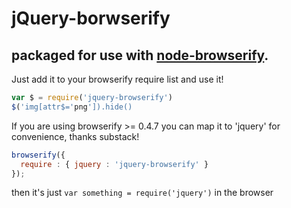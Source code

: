 # jQuery-borwserify
## packaged for use with [node-browserify](https://github.com/substack/node-browserify).

Just add it to your browserify require list and use it!

````javascript
var $ = require('jquery-browserify')
$('img[attr$='png']).hide()
````

If you are using browserify >= 0.4.7 you can map it to 'jquery' for convenience, thanks substack!

````javascript
browserify({
  require : { jquery : 'jquery-browserify' }
});
````

then it's just `var something = require('jquery')` in the browser